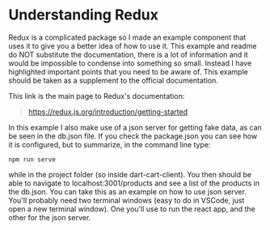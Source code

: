 # Understanding Redux

Redux is a complicated package so I made an example component that uses it to give you a better idea of how to use it. This example and readme do NOT substitute the documentation, there is a lot of information and it would be impossible to condense into something so small. Instead I have highlighted important points that you need to be aware of. This example should be taken as a supplement to the official documentation. 

This link is the main page to Redux's documentation:
> https://redux.js.org/introduction/getting-started


In this example I also make use of a json server for getting fake data, as can be seen in the db.json file. If you check the package.json you can see how it is configured, but to summarize, in the command line type:
```
npm run serve
```
while in the project folder (so inside dart-cart-client). You then should be able to navigate to localhost:3001/products and see a list of the products in the db.json. You can take this as an example on how to use json server. You'll probably need two terminal windows (easy to do in VSCode, just open a new terminal window). One you'll use to run the react app, and the other for the json server.